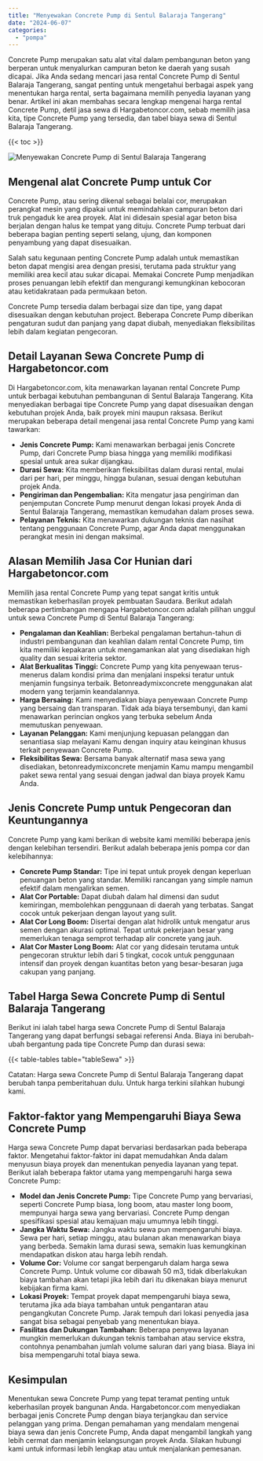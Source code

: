 ```yaml
---
title: "Menyewakan Concrete Pump di Sentul Balaraja Tangerang"
date: "2024-06-07"
categories: 
  - "pompa"
---
```




Concrete Pump merupakan satu alat vital dalam pembangunan beton yang berperan untuk menyalurkan campuran beton ke daerah yang susah dicapai. Jika Anda sedang mencari jasa rental Concrete Pump di Sentul Balaraja Tangerang, sangat penting untuk mengetahui berbagai aspek yang menentukan harga rental, serta bagaimana memilih penyedia layanan yang benar. Artikel ini akan membahas secara lengkap mengenai harga rental Concrete Pump, detil jasa sewa di Hargabetoncor.com, sebab memilih jasa kita, tipe Concrete Pump yang tersedia, dan tabel biaya sewa di Sentul Balaraja Tangerang.

{{< toc >}}

![Menyewakan Concrete Pump di Sentul Balaraja Tangerang](https://hargareadymixid.github.io/pompa/concrete-pump%20(28).png)

## Mengenal alat Concrete Pump untuk Cor

Concrete Pump, atau sering dikenal sebagai belalai cor, merupakan perangkat mesin yang dipakai untuk memindahkan campuran beton dari truk pengaduk ke area proyek. Alat ini didesain spesial agar beton bisa berjalan dengan halus ke tempat yang dituju. Concrete Pump terbuat dari beberapa bagian penting seperti selang, ujung, dan komponen penyambung yang dapat disesuaikan.

Salah satu kegunaan penting Concrete Pump adalah untuk memastikan beton dapat mengisi area dengan presisi, terutama pada struktur yang memiliki area kecil atau sukar dicapai. Memakai Concrete Pump menjadikan proses penuangan lebih efektif dan mengurangi kemungkinan kebocoran atau ketidakrataan pada permukaan beton.

Concrete Pump tersedia dalam berbagai size dan tipe, yang dapat disesuaikan dengan kebutuhan project. Beberapa Concrete Pump diberikan pengaturan sudut dan panjang yang dapat diubah, menyediakan fleksibilitas lebih dalam kegiatan pengecoran.

## Detail Layanan Sewa Concrete Pump di Hargabetoncor.com

Di Hargabetoncor.com, kita menawarkan layanan rental Concrete Pump untuk berbagai kebutuhan pembangunan di Sentul Balaraja Tangerang. Kita menyediakan berbagai tipe Concrete Pump yang dapat disesuaikan dengan kebutuhan projek Anda, baik proyek mini maupun raksasa. Berikut merupakan beberapa detail mengenai jasa rental Concrete Pump yang kami tawarkan:

- **Jenis Concrete Pump:** Kami menawarkan berbagai jenis Concrete Pump, dari Concrete Pump biasa hingga yang memiliki modifikasi spesial untuk area sukar dijangkau.
- **Durasi Sewa:** Kita memberikan fleksibilitas dalam durasi rental, mulai dari per hari, per minggu, hingga bulanan, sesuai dengan kebutuhan projek Anda.
- **Pengiriman dan Pengembalian:** Kita mengatur jasa pengiriman dan penjemputan Concrete Pump menurut dengan lokasi proyek Anda di Sentul Balaraja Tangerang, memastikan kemudahan dalam proses sewa.
- **Pelayanan Teknis:** Kita menawarkan dukungan teknis dan nasihat tentang penggunaan Concrete Pump, agar Anda dapat menggunakan perangkat mesin ini dengan maksimal.

## Alasan Memilih Jasa Cor Hunian dari Hargabetoncor.com

Memilih jasa rental Concrete Pump yang tepat sangat kritis untuk memastikan keberhasilan proyek pembuatan Saudara. Berikut adalah beberapa pertimbangan mengapa Hargabetoncor.com adalah pilihan unggul untuk sewa Concrete Pump di Sentul Balaraja Tangerang:

- **Pengalaman dan Keahlian:** Berbekal pengalaman bertahun-tahun di industri pembangunan dan keahlian dalam rental Concrete Pump, tim kita memiliki kepakaran untuk mengamankan alat yang disediakan high quality dan sesuai kriteria sektor.
- **Alat Berkualitas Tinggi:** Concrete Pump yang kita penyewaan terus-menerus dalam kondisi prima dan menjalani inspeksi teratur untuk menjamin fungsinya terbaik. Betonreadymixconcrete menggunakan alat modern yang terjamin keandalannya.
- **Harga Bersaing:** Kami menyediakan biaya penyewaan Concrete Pump yang bersaing dan transparan. Tidak ada biaya tersembunyi, dan kami menawarkan perincian ongkos yang terbuka sebelum Anda memutuskan penyewaan.
- **Layanan Pelanggan:** Kami menjunjung kepuasan pelanggan dan senantiasa siap melayani Kamu dengan inquiry atau keinginan khusus terkait penyewaan Concrete Pump.
- **Fleksibilitas Sewa:** Bersama banyak alternatif masa sewa yang disediakan, betonreadymixconcrete menjamin Kamu mampu mengambil paket sewa rental yang sesuai dengan jadwal dan biaya proyek Kamu Anda.

## Jenis Concrete Pump untuk Pengecoran dan Keuntungannya

Concrete Pump yang kami berikan di website kami memiliki beberapa jenis dengan kelebihan tersendiri. Berikut adalah beberapa jenis pompa cor dan kelebihannya:

- **Concrete Pump Standar:** Tipe ini tepat untuk proyek dengan keperluan penuangan beton yang standar. Memiliki rancangan yang simple namun efektif dalam mengalirkan semen.
- **Alat Cor Portable:** Dapat diubah dalam hal dimensi dan sudut kemiringan, membolehkan penggunaan di daerah yang terbatas. Sangat cocok untuk pekerjaan dengan layout yang sulit.
- **Alat Cor Long Boom:** Disertai dengan alat hidrolik untuk mengatur arus semen dengan akurasi optimal. Tepat untuk pekerjaan besar yang memerlukan tenaga semprot terhadap alir concrete yang jauh.
- **Alat Cor Master Long Boom:** Alat cor yang didesain terutama untuk pengecoran struktur lebih dari 5 tingkat, cocok untuk penggunaan intensif dan proyek dengan kuantitas beton yang besar-besaran juga cakupan yang panjang.

## Tabel Harga Sewa Concrete Pump di Sentul Balaraja Tangerang

Berikut ini ialah tabel harga sewa Concrete Pump di Sentul Balaraja Tangerang yang dapat berfungsi sebagai referensi Anda. Biaya ini berubah-ubah bergantung pada tipe Concrete Pump dan durasi sewa:

{{< table-tables table="tableSewa" >}}

Catatan: Harga sewa Concrete Pump di Sentul Balaraja Tangerang dapat berubah tanpa pemberitahuan dulu. Untuk harga terkini silahkan hubungi kami.

## Faktor-faktor yang Mempengaruhi Biaya Sewa Concrete Pump

Harga sewa Concrete Pump dapat bervariasi berdasarkan pada beberapa faktor. Mengetahui faktor-faktor ini dapat memudahkan Anda dalam menyusun biaya proyek dan menentukan penyedia layanan yang tepat. Berikut ialah beberapa faktor utama yang mempengaruhi harga sewa Concrete Pump:

- **Model dan Jenis Concrete Pump:** Tipe Concrete Pump yang bervariasi, seperti Concrete Pump biasa, long boom, atau master long boom, mempunyai harga sewa yang bervariasi. Concrete Pump dengan spesifikasi spesial atau kemajuan maju umumnya lebih tinggi.
- **Jangka Waktu Sewa:** Jangka waktu sewa pun mempengaruhi biaya. Sewa per hari, setiap minggu, atau bulanan akan menawarkan biaya yang berbeda. Semakin lama durasi sewa, semakin luas kemungkinan mendapatkan diskon atau harga lebih rendah.
- **Volume Cor:** Volume cor sangat berpengaruh dalam harga sewa Concrete Pump. Untuk volume cor dibawah 50 m3, tidak diberlakukan biaya tambahan akan tetapi jika lebih dari itu dikenakan biaya menurut kebijakan firma kami.
- **Lokasi Proyek:** Tempat proyek dapat mempengaruhi biaya sewa, terutama jika ada biaya tambahan untuk pengantaran atau pengangkutan Concrete Pump. Jarak tempuh dari lokasi penyedia jasa sangat bisa sebagai penyebab yang menentukan biaya.
- **Fasilitas dan Dukungan Tambahan:** Beberapa penyewa layanan mungkin memerlukan dukungan teknis tambahan atau service ekstra, contohnya penambahan jumlah volume saluran dari yang biasa. Biaya ini bisa mempengaruhi total biaya sewa.

## Kesimpulan

Menentukan sewa Concrete Pump yang tepat teramat penting untuk keberhasilan proyek bangunan Anda. Hargabetoncor.com menyediakan berbagai jenis Concrete Pump dengan biaya terjangkau dan service pelanggan yang prima. Dengan pemahaman yang mendalam mengenai biaya sewa dan jenis Concrete Pump, Anda dapat mengambil langkah yang lebih cermat dan menjamin kelangsungan proyek Anda. Silakan hubungi kami untuk informasi lebih lengkap atau untuk menjalankan pemesanan.
